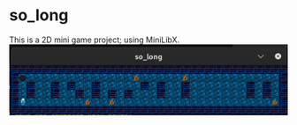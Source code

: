 # so_long
This is a 2D mini game project; using MiniLibX.
![screenshot1](./screenshots/screenshot1.png)
